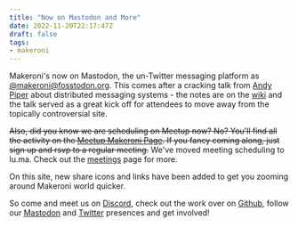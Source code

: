 ```yaml
---
title: "Now on Mastodon and More"
date: 2022-11-20T22:17:47Z
draft: false
tags:
- makeroni
---
```


Makeroni's now on Mastodon, the un-Twitter messaging platform as [@makeroni@fosstodon.org](https://fosstodon.org/@makeroni). This comes after a cracking talk from [Andy Piper](https://macaw.social/@andypiper) about distributed messaging systems - the notes are on the [wiki](https://github.com/makeronicc/.github/wiki/All-about-Mastodon) and the talk served as a great kick off for attendees to move away from the topically controversial site.

~~Also, did you know we are scheduling on Meetup now? No? You'll find all the activity on the [Meetup Makeroni Page](https://www.meetup.com/makeroni/). If you fancy coming along, just sign up and rsvp to a regular meeting.~~ We've moved meeting scheduling to lu.ma. Check out the [meetings](../meetings) page for more.

On this site, new share icons and links have been added to get you zooming around Makeroni world quicker.

So come and meet us on [Discord](https://discord.gg/HYYXHSu), check out the work over on [Github](https://github.com/makeronicc), follow our [Mastodon](https://fosstodon.org/@makeroni) and [Twitter](https://twitter.com/makeronicc) presences and get involved!

